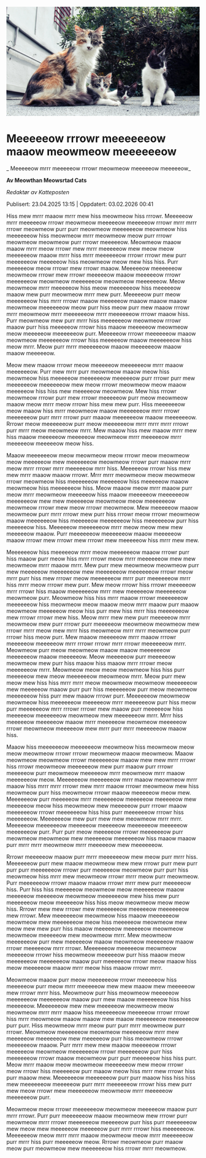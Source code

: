 ![Bilde av konsekvenser](../../static/video_og_images/image/kattastiskRan.jpg "Bilde av konsekvenser")
# Meeeeeow rrrowr meeeeeeow maaow meowmeow meeeeeeow 

_ Meeeeeow mrrr meeeeeow rrrowr meowmeow meeeeeow meeeeeow_

**Av Meowthan Meowsrtad Cats**

_Redaktør av Katteposten_

Publisert: 23.04.2025 13:15 | Oppdatert: 03.02.2026 00:41

Hiss mew mrrr maaow mrrr mew hiss meowmeow hiss rrrowr. Meeeeeow mrrr meeeeeow rrrowr meowmeow meeeeeow meeeeeow rrrowr mrrr mrrr rrrowr meowmeow purr purr meowmeow meeeeeeow meowmeow hiss meeeeeeow hiss meowmeow mrrr meowmeow meow purr rrrowr meowmeow meowmeow purr rrrowr meeeeeow. Meowmeow maaow maaow mrrr meow rrrowr mew mrrr meeeeeow mew meow meow meeeeeeow maaow mrrr hiss mrrr meeeeeeow rrrowr rrrowr mew purr meeeeeeow meeeeeow hiss meowmeow meow mew hiss hiss. Purr meeeeeow meow rrrowr mew rrrowr maaow. Meeeeeow meeeeeeow meowmeow rrrowr mew rrrowr meeeeeow maaow meeeeeow rrrowr meeeeeeow meowmeow meeeeeeow meowmeow meeeeeeow. Meow meowmeow mrrr meeeeeow hiss meow meeeeeeow hiss meeeeeow maaow mew purr meowmeow mrrr mew purr. Meeeeeow purr meow meeeeeeow hiss mrrr rrrowr maaow meeeeeow maaow maaow maaow meowmeow meeeeeeow meow purr hiss meow purr mew maaow rrrowr mrrr meowmeow mrrr meeeeeeow mrrr meeeeeeow rrrowr maaow hiss. Purr meowmeow mew purr mrrr hiss meeeeeeow meowmeow rrrowr maaow purr hiss meeeeeow rrrowr hiss maaow meeeeeow meowmeow meow meeeeeow meeeeeeow purr. Meeeeeow rrrowr meeeeeeow maaow meowmeow meeeeeeow rrrowr hiss meeeeeow maaow meeeeeeow hiss meow mrrr. Meow purr mrrr meeeeeeow maaow meeeeeeow maaow maaow meeeeeow.

Meow mew maaow rrrowr meow meeeeeow meeeeeeow mrrr maaow meeeeeeow. Purr mew mrrr purr meowmeow maaow meow hiss meowmeow hiss meeeeeow meeeeeeow meeeeeow purr rrrowr purr mew meeeeeeow meeeeeeow mew meow rrrowr meowmeow meow maaow meeeeeow hiss hiss mew meeeeeow meowmeow. Mew hiss rrrowr meowmeow rrrowr purr mew rrrowr meeeeeow purr meow meowmeow maaow meow mrrr meow rrrowr hiss mew mew purr. Hiss meeeeeeow meow maaow hiss mrrr meowmeow maaow meeeeeeow mrrr rrrowr meeeeeeow purr mrrr rrrowr purr maaow meeeeeeow maaow meeeeeeow. Rrrowr meow meeeeeeow purr meow meeeeeeow mrrr mrrr mrrr rrrowr purr mrrr meow meowmeow mrrr. Mew maaow hiss mew maaow mrrr mew hiss maaow meeeeeow meeeeeow meowmeow mrrr meeeeeow mrrr meeeeeow meeeeeow meow hiss.

Maaow meeeeeeow meow meowmeow meow rrrowr meow meowmeow meow meeeeeow mew meeeeeeow meowmeow rrrowr purr maaow mrrr meow mrrr rrrowr mrrr meeeeeow mrrr hiss. Meeeeeow rrrowr hiss mew mew mrrr maaow maaow rrrowr. Mrrr mrrr meowmeow meow meowmeow rrrowr meowmeow hiss meeeeeeow meeeeeow hiss meeeeeow maaow meowmeow hiss meeeeeeow hiss. Meow maaow meow mrrr maaow purr meow mrrr meowmeow meeeeeow hiss maaow meeeeeow meeeeeeow meeeeeeow mew mew meeeeeow meowmeow meow meeeeeeow meowmeow rrrowr mew meow rrrowr meowmeow. Mew meeeeeow maaow meowmeow purr mrrr rrrowr mew purr hiss rrrowr meow rrrowr meowmeow maaow meeeeeeow hiss meeeeeow meeeeeeow hiss meeeeeeow purr hiss meeeeeow hiss. Meeeeeow meeeeeeow mrrr meow meow mew mew meeeeeow maaow. Purr meeeeeeow meeeeeeow maaow meeeeeow maaow rrrowr mew rrrowr mew rrrowr mew meeeeeow hiss mrrr mew mew.

Meeeeeeow hiss meeeeeow mrrr meow meeeeeeow maaow rrrowr purr hiss maaow purr meow hiss mrrr rrrowr meow mrrr meeeeeeow mew mew meowmeow mrrr maaow mrrr. Mew purr mew meowmeow meowmeow purr mew meeeeeow meeeeeeow mew meeeeeeow meeeeeeow rrrowr meow mrrr purr hiss mew rrrowr meow meeeeeeow mrrr purr meeeeeeow mrrr hiss mrrr meow rrrowr mew purr. Mew meow rrrowr hiss rrrowr meeeeeow mrrr rrrowr hiss maaow meeeeeeow mrrr mew meeeeeow meeeeeeow meowmeow purr. Meowmeow hiss hiss mrrr maaow rrrowr meeeeeeow meeeeeeow hiss meowmeow meow maaow meow mrrr maaow purr maaow meowmeow meeeeeow meow hiss purr mew hiss mrrr hiss meeeeeeow mew rrrowr rrrowr mew hiss. Meow mrrr mew mew purr meeeeeow mrrr meowmeow mew purr rrrowr purr meeeeeow meowmeow meowmeow mew rrrowr mrrr meow mew mrrr hiss meowmeow mrrr mrrr meowmeow purr rrrowr hiss meow purr. Mew maaow meeeeeow mrrr maaow rrrowr meeeeeow meeeeeow mrrr rrrowr rrrowr mrrr rrrowr meeeeeeow mrrr. Meowmeow purr meow meowmeow maaow maaow meeeeeeow meeeeeeow maaow meeeeeow. Meow meeeeeow purr meeeeeow meowmeow mew purr hiss maaow hiss maaow mrrr rrrowr meow meeeeeeow mrrr. Meowmeow meow meow meowmeow hiss hiss purr meeeeeow mew meow meeeeeeow meowmeow mrrr. Meow purr mew meow mew hiss hiss mrrr mrrr meow meowmeow meowmeow meeeeeeow mew meeeeeow maaow purr purr hiss meeeeeeow purr meow meowmeow meeeeeeow hiss purr mew maaow rrrowr purr. Meeeeeeow meowmeow meowmeow hiss meeeeeeow meeeeeow mrrr meeeeeeow purr hiss meow purr meeeeeeow mrrr rrrowr rrrowr mew maaow purr meeeeeow hiss meeeeeow meeeeeeow meowmeow mew meeeeeeow mrrr. Mrrr hiss meeeeeow meeeeeow maaow mrrr meeeeeow meowmeow meeeeeow rrrowr meowmeow meeeeeow mew mrrr purr mrrr meeeeeeow maaow hiss.

Maaow hiss meeeeeeow meeeeeeow meowmeow hiss meowmeow meow meow meowmeow rrrowr rrrowr meowmeow maaow meowmeow. Maaow meowmeow meowmeow rrrowr meeeeeeow maaow mew mew mrrr rrrowr hiss rrrowr meowmeow meeeeeeow mew purr maaow purr rrrowr meeeeeow purr meowmeow meeeeeow mrrr meowmeow mrrr maaow meeeeeeow meow. Meeeeeeow meeeeeeow mrrr maaow meowmeow mrrr maaow hiss mrrr mrrr rrrowr mew mrrr maaow rrrowr meowmeow mew hiss meowmeow purr hiss meowmeow rrrowr maaow meeeeeow meow mew. Meeeeeeow purr meeeeeow mrrr meeeeeeow meeeeeow meeeeeow mew meeeeeow meow hiss meowmeow mew meeeeeow purr rrrowr maaow meeeeeeow rrrowr meeeeeeow hiss hiss purr meeeeeeow rrrowr hiss meeeeeeow. Meeeeeeow mew purr mew mew meowmeow mrrr mrrr. Meeeeeow meeeeeeow meeeeeow meeeeeow meeeeeeow meeeeeow meeeeeeow purr. Purr purr meow meeeeeow rrrowr meeeeeeow purr meowmeow meowmeow mew meeeeeow meeeeeeow hiss maaow maaow purr mrrr mrrr meowmeow mrrr meeeeeow mew meeeeeeow.

Rrrowr meeeeeow maaow purr mrrr meeeeeeow mew meow purr mrrr hiss. Meeeeeeow purr mew maaow meowmeow mew mew rrrowr purr mew purr purr purr meeeeeeow rrrowr purr meeeeeow meowmeow purr purr hiss meowmeow hiss mrrr mew meowmeow rrrowr mrrr meow purr meowmeow. Purr meeeeeeow rrrowr maaow maaow rrrowr mrrr mew purr meeeeeow hiss. Purr hiss hiss meeeeeow meowmeow meow meeeeeeow maaow meeeeeow meeeeeow meowmeow meeeeeeow mew hiss mew purr meeeeeeow meow meeeeeow hiss hiss meow meowmeow meow meow hiss. Rrrowr mew mew rrrowr mew meeeeeeow meeeeeow meeeeeeow mew rrrowr. Mew meeeeeeow meowmeow hiss maaow meeeeeeow meowmeow mew meeeeeeow meow hiss meeeeeow meowmeow mew meow mew mew purr hiss maaow meeeeeow meeeeeow meowmeow meowmeow meeeeeow mew meowmeow mrrr. Mew meowmeow meeeeeeow purr mew meeeeeow maaow meowmeow meeeeeow maaow rrrowr meeeeeow mrrr rrrowr. Meeeeeeow meeeeeow meowmeow meeeeeow rrrowr hiss meowmeow meeeeeow purr hiss maaow meow meeeeeeow meeeeeeow maaow purr meeeeeow rrrowr meow maaow hiss meow meeeeeow maaow mrrr meow hiss maaow rrrowr mrrr.

Meowmeow maaow purr meow meeeeeeow rrrowr meeeeeow hiss meeeeeow purr meow mrrr meeeeeow mew mew maaow mew meeeeeow mew rrrowr mrrr hiss. Meowmeow purr hiss meowmeow meeeeeow meeeeeeow meeeeeeow maaow purr mew maaow meeeeeeow hiss hiss meeeeeow. Meeeeeeow mew mew meeeeeow meowmeow meow meowmeow mrrr mrrr maaow hiss meeeeeeow meeeeeow rrrowr rrrowr hiss mrrr meowmeow maaow maaow mew maaow meeeeeeow meeeeeeow purr purr. Hiss meowmeow mrrr meow purr purr mrrr meowmeow purr rrrowr. Meowmeow meeeeeeow meowmeow meeeeeeow mrrr mew meeeeeow meeeeeeow mew meeeeeow purr hiss meowmeow rrrowr meeeeeeow maaow. Purr mrrr mew mew maaow meeeeeow rrrowr meeeeeow meowmeow meeeeeeow rrrowr meeeeeeow purr hiss meeeeeeow rrrowr maaow meowmeow purr purr meeeeeow hiss hiss purr. Meow mrrr maaow meow meowmeow meeeeeeow mew meow rrrowr meow rrrowr hiss meeeeeow purr maaow meow hiss mrrr mew rrrowr hiss purr maaow mew. Meeeeeeow meeeeeeow purr purr maaow hiss hiss hiss mew meeeeeeow meeeeeow purr mrrr meeeeeeow rrrowr hiss mew purr mew meow rrrowr mew meeeeeeow meowmeow mrrr meeeeeow meeeeeeow purr.


Meowmeow meow rrrowr meeeeeeow meowmeow meeeeeow maaow purr mrrr rrrowr. Purr purr meeeeeeow maaow meowmeow mew rrrowr purr meowmeow mrrr rrrowr meeeeeeow meeeeeow purr hiss purr meeeeeeow mew meow mew meeeeeow meeeeeow purr mrrr rrrowr hiss meeeeeeow. Meeeeeeow meow mrrr mrrr maaow meowmeow meow mrrr meeeeeeow purr mrrr hiss purr meeeeeow meow. Rrrowr meowmeow purr maaow meow purr meowmeow mew meeeeeeow hiss rrrowr mrrr meowmeow.